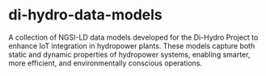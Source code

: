 # di-hydro-data-models
A collection of NGSI-LD data models developed for the Di-Hydro Project to enhance IoT integration in hydropower plants. These models capture both static and dynamic properties of hydropower systems, enabling smarter, more efficient, and environmentally conscious operations.
